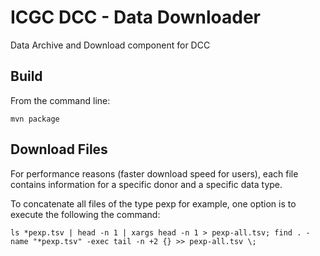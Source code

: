 ICGC DCC - Data Downloader
===

Data Archive and Download component for DCC 

Build
---

From the command line:

	mvn package

Download Files
---
	
For performance reasons (faster download speed for users), each file contains information for a specific donor and a specific data type.

To concatenate all files of the type pexp for example, one option is to execute the following the command:

    ls *pexp.tsv | head -n 1 | xargs head -n 1 > pexp-all.tsv; find . -name "*pexp.tsv" -exec tail -n +2 {} >> pexp-all.tsv \;